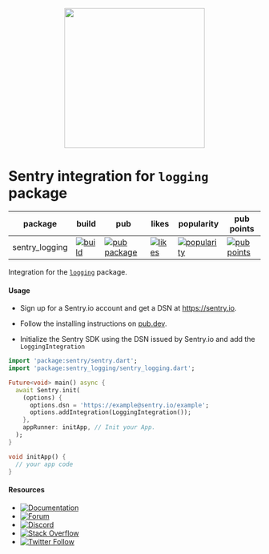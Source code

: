 <p align="center">
  <a href="https://sentry.io" target="_blank" align="center">
    <img src="https://sentry-brand.storage.googleapis.com/sentry-logo-black.png" width="280">
  </a>
  <br />
</p>

Sentry integration for `logging` package
===========

| package | build | pub | likes | popularity | pub points |
| ------- | ------- | ------- | ------- | ------- | ------- |
| sentry_logging | [![build](https://github.com/getsentry/sentry-dart/workflows/sentry-logging/badge.svg?branch=main)](https://github.com/getsentry/sentry-dart/actions?query=workflow%3Alogging) | [![pub package](https://img.shields.io/pub/v/sentry_logging.svg)](https://pub.dev/packages/sentry_logging) | [![likes](https://badges.bar/sentry_logging/likes)](https://pub.dev/packages/sentry_logging/score) | [![popularity](https://badges.bar/sentry_logging/popularity)](https://pub.dev/packages/sentry_logging/score) | [![pub points](https://badges.bar/sentry_logging/pub%20points)](https://pub.dev/packages/sentry_logging/score)

Integration for the [`logging`](https://pub.dev/packages/logging) package.

#### Usage

- Sign up for a Sentry.io account and get a DSN at https://sentry.io.

- Follow the installing instructions on [pub.dev](https://pub.dev/packages/sentry/install).

- Initialize the Sentry SDK using the DSN issued by Sentry.io and add the `LoggingIntegration`

```dart
import 'package:sentry/sentry.dart';
import 'package:sentry_logging/sentry_logging.dart';

Future<void> main() async {
  await Sentry.init(
    (options) {
      options.dsn = 'https://example@sentry.io/example';
      options.addIntegration(LoggingIntegration());
    },
    appRunner: initApp, // Init your App.
  );
}

void initApp() {
  // your app code
}
```

#### Resources

* [![Documentation](https://img.shields.io/badge/documentation-sentry.io-green.svg)](https://docs.sentry.io/platforms/dart/)
* [![Forum](https://img.shields.io/badge/forum-sentry-green.svg)](https://forum.sentry.io/c/sdks)
* [![Discord](https://img.shields.io/discord/621778831602221064)](https://discord.gg/Ww9hbqr)
* [![Stack Overflow](https://img.shields.io/badge/stack%20overflow-sentry-green.svg)](https://stackoverflow.com/questions/tagged/sentry)
* [![Twitter Follow](https://img.shields.io/twitter/follow/getsentry?label=getsentry&style=social)](https://twitter.com/intent/follow?screen_name=getsentry)

